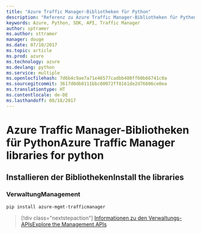 ```yaml
---
title: "Azure Traffic Manager-Bibliotheken für Python"
description: "Referenz zu Azure Traffic Manager-Bibliotheken für Python"
keywords: Azure, Python, SDK, API, Traffic Manager
author: sptramer
ms.author: sttramer
manager: douge
ms.date: 07/10/2017
ms.topic: article
ms.prod: azure
ms.technology: azure
ms.devlang: python
ms.service: multiple
ms.openlocfilehash: 7d6b4c9ae7a71e46577cadbb480ff60b66741c0a
ms.sourcegitcommit: 3617d0db0111bbc00072ff8161de2d76606ce0ea
ms.translationtype: HT
ms.contentlocale: de-DE
ms.lasthandoff: 08/18/2017
---
```

# <a name="azure-traffic-manager-libraries-for-python"></a><span data-ttu-id="d8c74-104">Azure Traffic Manager-Bibliotheken für Python</span><span class="sxs-lookup"><span data-stu-id="d8c74-104">Azure Traffic Manager libraries for python</span></span>

## <a name="install-the-libraries"></a><span data-ttu-id="d8c74-105">Installieren der Bibliotheken</span><span class="sxs-lookup"><span data-stu-id="d8c74-105">Install the libraries</span></span>


### <a name="management"></a><span data-ttu-id="d8c74-106">Verwaltung</span><span class="sxs-lookup"><span data-stu-id="d8c74-106">Management</span></span>

```bash
pip install azure-mgmt-trafficmanager
```
> [!div class="nextstepaction"]
> [<span data-ttu-id="d8c74-107">Informationen zu den Verwaltungs-APIs</span><span class="sxs-lookup"><span data-stu-id="d8c74-107">Explore the Management APIs</span></span>](/python/api/overview/azure/trafficmanager/managementlibrary)
